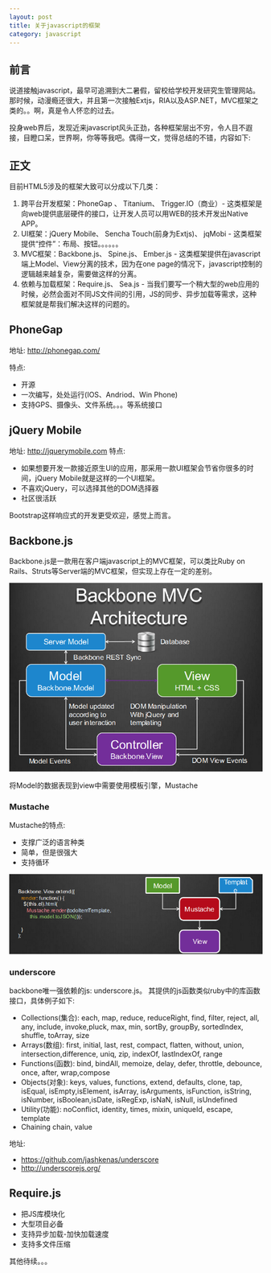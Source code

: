 ```yaml
---
layout: post
title: 关于javascript的框架
category: javascript
---
```


## 前言

说道接触javascript，最早可追溯到大二暑假，留校给学校开发研究生管理网站。那时候，动漫瘾还很大，并且第一次接触Extjs，RIA以及ASP.NET，MVC框架之类的。。啊，真是令人怀恋的过去。

投身web界后，发现近来javascript风头正劲，各种框架层出不穷，令人目不遐接，目瞪口呆，世界啊，你等等我吧。偶得一文，觉得总结的不错，内容如下:

## 正文

目前HTML5涉及的框架大致可以分成以下几类：

1. 跨平台开发框架：PhoneGap 、 Titanium、 Trigger.IO（商业）-  这类框架是向web提供底层硬件的接口，让开发人员可以用WEB的技术开发出Native APP。
2. UI框架：jQuery Mobile、 Sencha Touch(前身为Extjs)、 jqMobi - 这类框架提供“控件”：布局、按钮。。。。。。
3. MVC框架：Backbone.js、 Spine.js、 Ember.js - 这类框架提供在javascript端上Model、View分离的技术，因为在one page的情况下，javascript控制的逻辑越来越复杂，需要做这样的分离。
4. 依赖与加载框架：Require.js、 Sea.js - 当我们要写一个稍大型的web应用的时候，必然会面对不同JS文件间的引用，JS的同步、异步加载等需求，这种框架就是帮我们解决这样的问题的。

## PhoneGap

地址: <http://phonegap.com/>

特点: 

* 开源
* 一次编写，处处运行(IOS、Andriod、Win Phone)
* 支持GPS、摄像头、文件系统。。。等系统接口

## jQuery Mobile
	
地址: <http://jquerymobile.com>
特点: 

* 如果想要开发一款接近原生UI的应用，那采用一款UI框架会节省你很多的时间，jQuery Mobile就是这样的一个UI框架。
* 不喜欢jQuery，可以选择其他的DOM选择器
* 社区很活跃

Bootstrap这样响应式的开发更受欢迎，感觉上而言。

## Backbone.js

Backbone.js是一款用在客户端javascript上的MVC框架，可以类比Ruby on Rails、Struts等Server端的MVC框架，但实现上存在一定的差别。

<div class="pic">
  <img src="/assets/images/mvc.png">
</div> 

将Model的数据表现到view中需要使用模板引擎，Mustache

### Mustache

Mustache的特点:

- 支撑广泛的语言种类
- 简单，但是很强大
- 支持循环

<div class="pic">
  <img src="/assets/images/mustache.png">
</div> 

### underscore

backbone唯一强依赖的js: underscore.js。 其提供的js函数类似ruby中的库函数接口，具体例子如下:

* Collections(集合): each, map, reduce, reduceRight, find, filter, reject, all, any, include, invoke,pluck, max, min, sortBy, groupBy, sortedIndex, shuffle, toArray, size
* Arrays(数组): first, initial, last, rest, compact, flatten, without, union, intersection,difference, uniq, zip, indexOf, lastIndexOf, range
* Functions(函数): bind, bindAll, memoize, delay, defer, throttle, debounce, once, after, wrap,compose
* Objects(对象): keys, values, functions, extend, defaults, clone, tap, isEqual, isEmpty,isElement, isArray, isArguments, isFunction, isString, isNumber, isBoolean,isDate, isRegExp, isNaN, isNull, isUndefined
* Utility(功能): noConflict, identity, times, mixin, uniqueId, escape, template
* Chaining chain, value

地址: 

- https://github.com/jashkenas/underscore
- http://underscorejs.org/


## Require.js

* 把JS库模块化
* 大型项目必备
* 支持异步加载-加快加载速度
* 支持多文件压缩

其他待续。。。
